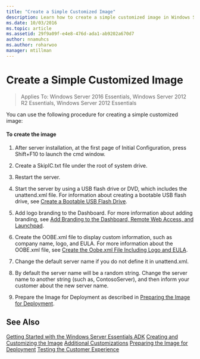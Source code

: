 ```yaml
---
title: "Create a Simple Customized Image"
description: Learn how to create a simple customized image in Windows Server Essentials.
ms.date: 10/03/2016
ms.topic: article
ms.assetid: 29f9a09f-e4e8-476d-ada1-ab9202a670d7
author: nnamuhcs
ms.author: roharwoo
manager: mtillman
---
```


# Create a Simple Customized Image

>Applies To: Windows Server 2016 Essentials, Windows Server 2012 R2 Essentials, Windows Server 2012 Essentials

You can use the following procedure for creating a simple customized image:

#### To create the image

1.  After server installation, at the first page of Initial Configuration, press Shift+F10 to launch the cmd window.

2.  Create a SkipIC.txt file under the root of system drive.

3.  Restart the server.

4.  Start the server by using a USB flash drive or DVD, which includes the unattend.xml file. For information about creating a bootable USB flash drive, see [Create a Bootable USB Flash Drive](Create-a-Bootable-USB-Flash-Drive.md).

5.  Add logo branding to the Dashboard. For more information about adding branding, see [Add Branding to the Dashboard, Remote Web Access, and Launchpad](Add-Branding-to-the-Dashboard--Remote-Web-Access--and-Launchpad.md).

6.  Create the OOBE.xml file to display custom information, such as company name, logo, and EULA. For more information about the OOBE.xml file, see [Create the Oobe.xml File Including Logo and EULA](Create-the-Oobe.xml-File-Including-Logo-and-EULA.md).

7.  Change the default server name if you do not define it in unattend.xml.

8.  By default the server name will be a random string. Change the server name to another string (such as, ContosoServer), and then inform your customer about the new server name.

9. Prepare the Image for Deployment as described in [Preparing the Image for Deployment](Preparing-the-Image-for-Deployment.md).

## See Also
 [Getting Started with the Windows Server Essentials ADK](Getting-Started-with-the-Windows-Server-Essentials-ADK.md)
 [Creating and Customizing the Image](Creating-and-Customizing-the-Image.md)
 [Additional Customizations](Additional-Customizations.md)
 [Preparing the Image for Deployment](Preparing-the-Image-for-Deployment.md)
 [Testing the Customer Experience](Testing-the-Customer-Experience.md)
